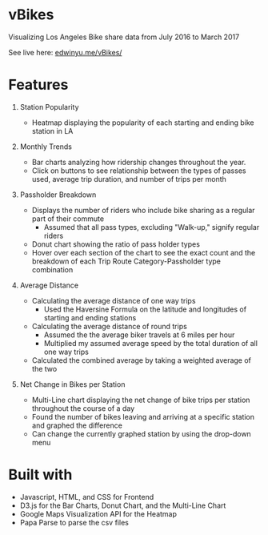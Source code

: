 # vBikes
Visualizing Los Angeles Bike share data from July 2016 to March 2017

See live here: [edwinyu.me/vBikes/](https://edwinyu.me/vBikes/)

# Features #
1. Station Popularity
    * Heatmap displaying the popularity of each starting and ending bike station in LA
    
2. Monthly Trends
    * Bar charts analyzing how ridership changes throughout the year.
    * Click on buttons to see relationship between the types of passes used, average trip duration, and number of trips per month

3. Passholder Breakdown
    * Displays the number of riders who include bike sharing as a regular part of their commute
        * Assumed that all pass types, excluding "Walk-up," signify regular riders
    * Donut chart showing the ratio of pass holder types
    * Hover over each section of the chart to see the exact count and the breakdown of each Trip Route Category-Passholder type combination

4. Average Distance
    * Calculating the average distance of one way trips
        * Used the Haversine Formula on the latitude and longitudes of starting and ending stations
    * Calculating the average distance of round trips
        * Assumed the the average biker travels at 6 miles per hour
        * Multiplied my assumed average speed by the total duration of all one way trips
    * Calculated the combined average by taking a weighted average of the two

5. Net Change in Bikes per Station
    * Multi-Line chart displaying the net change of bike trips per station throughout the course of a day
    * Found the number of bikes leaving and arriving at a specific station and graphed the difference
    * Can change the currently graphed station by using the drop-down menu

# Built with #
* Javascript, HTML, and CSS for Frontend
* D3.js for the Bar Charts, Donut Chart, and the Multi-Line Chart
* Google Maps Visualization API for the Heatmap
* Papa Parse to parse the csv files
